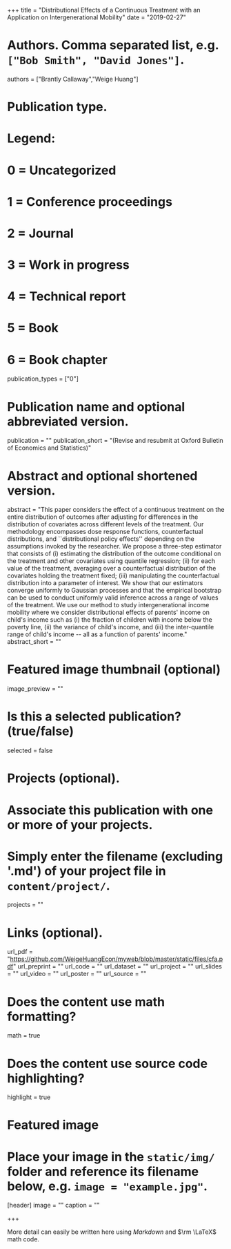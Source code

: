 +++
title = "Distributional Effects of a Continuous Treatment with an Application on Intergenerational Mobility"
date = "2019-02-27"

# Authors. Comma separated list, e.g. `["Bob Smith", "David Jones"]`.
authors = ["Brantly Callaway","Weige Huang"]

# Publication type.
# Legend:
# 0 = Uncategorized
# 1 = Conference proceedings
# 2 = Journal
# 3 = Work in progress
# 4 = Technical report
# 5 = Book
# 6 = Book chapter
publication_types = ["0"]

# Publication name and optional abbreviated version.
publication = ""
publication_short = "(Revise and resubmit at Oxford Bulletin of Economics and Statistics)"

# Abstract and optional shortened version.
abstract = "This paper considers the effect of a continuous treatment on the entire distribution of outcomes after adjusting for differences in the distribution of covariates across different levels of the treatment. Our methodology encompasses dose response functions, counterfactual distributions, and ``distributional policy effects'' depending on the assumptions invoked by the researcher. We propose a three-step estimator that consists of (i) estimating the distribution of the outcome conditional on the treatment and other covariates using quantile regression; (ii) for each value of the treatment, averaging over a counterfactual distribution of the covariates holding the treatment fixed; (iii) manipulating the counterfactual distribution into a parameter of interest.   We show that our estimators converge uniformly to Gaussian processes and that the empirical bootstrap can be used to conduct uniformly valid inference across a range of values of the treatment.  We use our method to study intergenerational income mobility where we consider distributional effects of parents' income on child's income such as (i) the fraction of children with income below the poverty line, (ii) the variance of child's income, and (iii) the inter-quantile range of child's income -- all as a function of parents' income."
abstract_short = ""

# Featured image thumbnail (optional)
image_preview = ""

# Is this a selected publication? (true/false)
selected = false

# Projects (optional).
#   Associate this publication with one or more of your projects.
#   Simply enter the filename (excluding '.md') of your project file in `content/project/`.
projects = ""

# Links (optional).
url_pdf = "https://github.com/WeigeHuangEcon/myweb/blob/master/static/files/cfa.pdf"
url_preprint = ""
url_code = ""
url_dataset = ""
url_project = ""
url_slides = ""
url_video = ""
url_poster = ""
url_source = ""

# Does the content use math formatting?
math = true

# Does the content use source code highlighting?
highlight = true

# Featured image
# Place your image in the `static/img/` folder and reference its filename below, e.g. `image = "example.jpg"`.
[header]
image = ""
caption = ""

+++

More detail can easily be written here using *Markdown* and $\rm \LaTeX$ math code.
